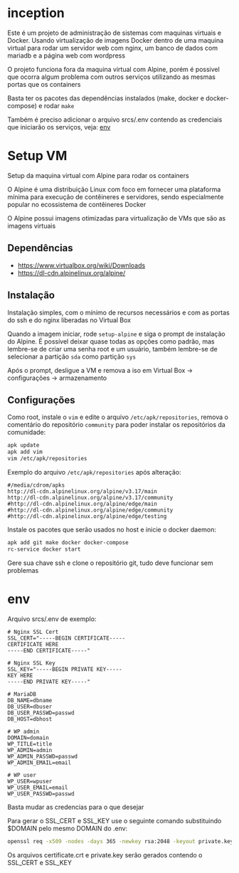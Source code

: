 # inception

Este é um projeto de administração de sistemas com maquinas virtuais e Docker.
Usando virtualização de imagens Docker dentro de uma maquina virtual para
rodar um servidor web com nginx, um banco de dados com mariadb e a página web com wordpress

O projeto funciona fora da maquina virtual com Alpine,
porém é possivel que ocorra algum problema com outros serviços utilizando as mesmas portas que os containers

Basta ter os pacotes das dependências instalados (make, docker e docker-compose) e rodar `make`

Também é preciso adicionar o arquivo srcs/.env contendo as credenciais que iniciarão os serviços, veja: [env](#env)

# Setup VM

Setup da maquina virtual com Alpine para rodar os containers

O Alpine é uma distribuição Linux com foco em fornecer uma plataforma mínima para
execução de contêineres e servidores, sendo especialmente popular no ecossistema de contêineres Docker

O Alpine possui imagens otimizadas para virtualização de VMs que são as imagens virtuais

## Dependências

- https://www.virtualbox.org/wiki/Downloads
- https://dl-cdn.alpinelinux.org/alpine/

## Instalação

Instalação simples, com o mínimo de recursos necessários e com as portas do ssh e do nginx liberadas no Virtual Box

Quando a imagem iniciar, rode `setup-alpine` e siga o prompt de instalação do Alpine.
É possível deixar quase todas as opções como padrão, mas lembre-se de criar uma senha root e um usuário,
também lembre-se de selecionar a partição `sda` como partição `sys`

Após o prompt, desligue a VM e remova a iso em Virtual Box -> configurações -> armazenamento

## Configurações

Como root, instale o `vim` e edite o arquivo `/etc/apk/repositories`,
remova o comentário do repositório `community` para poder instalar os repositórios da comunidade:
```sh
apk update
apk add vim
vim /etc/apk/repositories
```

Exemplo do arquivo `/etc/apk/repositories` após alteração:
```/etc/apk/repositories
#/media/cdrom/apks
http://dl-cdn.alpinelinux.org/alpine/v3.17/main
http://dl-cdn.alpinelinux.org/alpine/v3.17/community
#http://dl-cdn.alpinelinux.org/alpine/edge/main
#http://dl-cdn.alpinelinux.org/alpine/edge/community
#http://dl-cdn.alpinelinux.org/alpine/edge/testing
```

Instale os pacotes que serão usados no host e inicie o docker daemon:
```sh
apk add git make docker docker-compose
rc-service docker start
```

Gere sua chave ssh e clone o repositório git, tudo deve funcionar sem problemas

# env

Arquivo srcs/.env de exemplo:

```srcs/.env
# Nginx SSL Cert
SSL_CERT="-----BEGIN CERTIFICATE-----
CERTIFICATE HERE
-----END CERTIFICATE-----"

# Nginx SSL Key
SSL_KEY="-----BEGIN PRIVATE KEY-----
KEY HERE
-----END PRIVATE KEY-----"

# MariaDB
DB_NAME=dbname
DB_USER=dbuser
DB_USER_PASSWD=passwd
DB_HOST=dbhost

# WP admin
DOMAIN=domain
WP_TITLE=title
WP_ADMIN=admin
WP_ADMIN_PASSWD=passwd
WP_ADMIN_EMAIL=email

# WP user
WP_USER=wpuser
WP_USER_EMAIL=email
WP_USER_PASSWD=passwd
```

Basta mudar as credencias para o que desejar

Para gerar o SSL_CERT e SSL_KEY use o seguinte comando substituindo $DOMAIN pelo mesmo DOMAIN do .env:
```sh
openssl req -x509 -nodes -days 365 -newkey rsa:2048 -keyout private.key -out certificate.crt -subj "/CN=$DOMAIN"
```

Os arquivos certificate.crt e private.key serão gerados contendo o SSL_CERT e SSL_KEY
